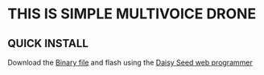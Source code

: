 # THIS IS SIMPLE MULTIVOICE DRONE

## QUICK INSTALL
Download the [Binary file](https://github.com/Synthux-Academy/simple-touch-instruments/raw/main/daisyduino/simple-multivoice-drone-touch/simple-multivoice-drone-touch.bin) and flash using the [Daisy Seed web programmer](https://electro-smith.github.io/Programmer/)
